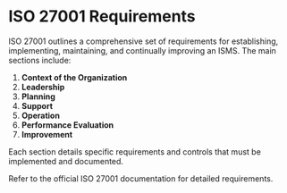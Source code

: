 # ISO 27001 Requirements

ISO 27001 outlines a comprehensive set of requirements for establishing, implementing, maintaining, and continually improving an ISMS. The main sections include:

1. **Context of the Organization**
2. **Leadership**
3. **Planning**
4. **Support**
5. **Operation**
6. **Performance Evaluation**
7. **Improvement**

Each section details specific requirements and controls that must be implemented and documented.

Refer to the official ISO 27001 documentation for detailed requirements.
